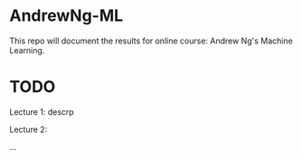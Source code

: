 # AndrewNg-ML
This repo will document the results for online course: Andrew Ng's Machine Learning.

# TODO
Lecture 1: descrp

Lecture 2:

...
